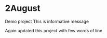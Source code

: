 # 2August
Demo project
This is informative message

Again updated this project with few words of line
